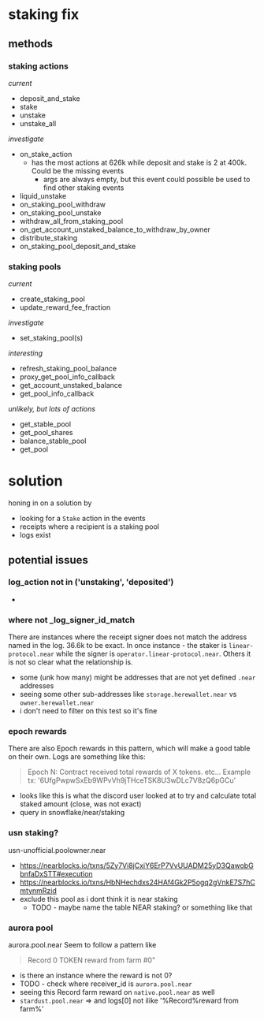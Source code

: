 # staking fix

## methods 
### staking actions
*current*
 - deposit_and_stake
 - stake
 - unstake
 - unstake_all

 *investigate*
  - on_stake_action
    - has the most actions at 626k while deposit and stake is 2 at 400k. Could be the missing events
        - args are always empty, but this event could possible be used to find other staking events
  - liquid_unstake
  - on_staking_pool_withdraw
  - on_staking_pool_unstake
  - withdraw_all_from_staking_pool
  - on_get_account_unstaked_balance_to_withdraw_by_owner
  - distribute_staking
  - on_staking_pool_deposit_and_stake
  
### staking pools
*current*
 - create_staking_pool
 - update_reward_fee_fraction
 
 *investigate*
  - set_staking_pool(s)
  
*interesting*
  - refresh_staking_pool_balance
  - proxy_get_pool_info_callback
  - get_account_unstaked_balance
  - get_pool_info_callback

*unlikely, but lots of actions*
  - get_stable_pool
  - get_pool_shares
  - balance_stable_pool
  - get_pool

# solution
honing in on a solution by
 - looking for a `Stake` action in the events
 - receipts where a recipient is a staking pool
 - logs exist

## potential issues

### log_action not in ('unstaking', 'deposited')
 - 


### where not _log_signer_id_match
There are instances where the receipt signer does not match the address named in the log. 36.6k to be exact.
In once instance - the staker is `linear-protocol.near` while the signer is `operator.linear-protocol.near`. Others it is not so clear what the relationship is.
 - some (unk how many) might be addresses that are not yet defined `.near` addresses
 - seeing some other sub-addresses like `storage.herewallet.near` vs `owner.herewallet.near`
- i don't need to filter on this test so it's fine

### epoch rewards
There are also Epoch rewards in this pattern, which will make a good table on their own.
Logs are something like this:
> Epoch N: Contract received total rewards of X tokens. etc...
Example tx: '6UfgPwpwSxEb9WPvVh9jTHceTSK8U3wDLc7V8zQ6pGCu'
 - looks like this is what the discord user looked at to try and calculate total staked amount (close, was not exact)
 - query in snowflake/near/staking

 ### usn staking?
 usn-unofficial.poolowner.near
  - https://nearblocks.io/txns/5Zy7Vi8jCxiY6ErP7VvUUADM25yD3QawobGbnfaDxSTT#execution
  - https://nearblocks.io/txns/HbNHechdxs24HAf4Gk2P5ogq2gVnkE7S7hCmtynmRzid
  - exclude this pool as i dont think it is near staking
    - TODO - maybe name the table NEAR staking? or something like that

### aurora pool
aurora.pool.near
Seem to follow a pattern like 
> Record 0 TOKEN reward from farm #0"
 - is there an instance where the reward is not 0?
  - TODO - check where receiver_id is `aurora.pool.near` 
  - seeing this Record farm reward on `nativo.pool.near` as well
  - `stardust.pool.near`
=>    and logs[0] not ilike '%Record%reward from farm%'
